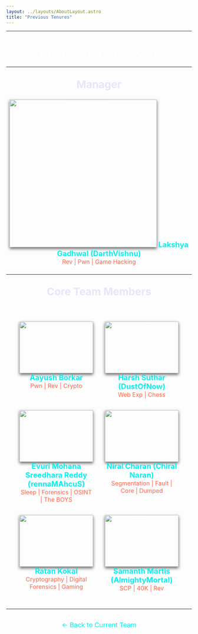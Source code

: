 ```yaml
---
layout: ../layouts/AboutLayout.astro
title: "Previous Tenures"
---
```


<div style="color: white; padding: 0rem; text-align: center;">

---
# <span style="font-size: 2rem; color: #ffffff;">Members (2024–25)</span>
---
## <span style="color: #E6E6FA; font-size: 1.75rem;">Manager</span>

<div style="margin: 1.5rem 0;">
  <img src="/team/Lakshya.jpeg" alt="Manager Image" style="width: 400px; box-shadow: 0 4px 8px rgba(0, 0, 0, 0.6);">
  <span style="margin-top: 1rem; color: #00F0F0; font-size: 1.25rem;"><b>Lakshya Gadhwal (DarthVishnu)</b></span><br>
  <span style="font-size: 1rem; color: #FF6347;">Rev | Pwn | Game Hacking</span>
</div>

---

## <span style="color: #E6E6FA; font-size: 1.75rem;">Core Team Members</span>

<div style="display: flex; flex-wrap: wrap; justify-content: center; gap: 2rem; margin-top: 2rem; padding: 2rem;">

  <!-- Team Member 1 -->
  <div style="width: 200px; text-align: center;">
    <img src="/team/Aayush.jpg" alt="Aayush Borkar" style="width: 200px; height: 140px; object-fit: cover; box-shadow: 0 4px 8px rgba(0, 0, 0, 0.6);">
    <span style="margin-top: 0.5rem; color: #00F0F0; font-size: 1.25rem"><b>Aayush Borkar</b></span><br>
    <span style="font-size: 1rem; color: #FF6347;">Pwn | Rev | Crypto</span>
  </div>

  <!-- Team Member 2 -->
  <div style="width: 200px; text-align: center;">
    <img src="/team/Harsh.jpg" alt="Harsh Suthar (DustOfNow)" style="width: 200px; height: 140px; object-fit: cover; box-shadow: 0 4px 8px rgba(0, 0, 0, 0.6);">
    <span style="margin-top: 0.5rem; color: #00F0F0; font-size: 1.25rem"><b>Harsh Suthar (DustOfNow)</b></span><br>
    <span style="font-size: 1rem; color: #FF6347;">Web Exp | Chess</span>
  </div>

  <!-- Team Member 3 -->
  <div style="width: 200px; text-align: center;">
    <img src="/team/Mohana.jpg" alt="Evuri Mohana Sreedhara Reddy (rennaMAhcuS)" style="width: 200px; height: 140px; object-fit: cover; box-shadow: 0 4px 8px rgba(0, 0, 0, 0.6);">
    <span style="margin-top: 0.5rem; color: #00F0F0; font-size: 1.25rem"><b>Evuri Mohana Sreedhara Reddy (rennaMAhcuS)</b></span><br>
    <span style="font-size: 1rem; color: #FF6347;">Sleep | Forensics | OSINT | The BOYS</span>
  </div>

  <!-- Team Member 4 -->
  <div style="width: 200px; text-align: center;">
    <img src="/team/Niral.jpeg" alt="Niral Charan (Chiral Naran)" style="width: 200px; height: 140px; object-fit: cover; box-shadow: 0 4px 8px rgba(0, 0, 0, 0.6);">
    <span style="margin-top: 0.5rem; color: #00F0F0; font-size: 1.25rem"><b>Niral Charan (Chiral Naran)</b></span><br>
    <span style="font-size: 1rem; color: #FF6347;">Segmentation | Fault | Core | Dumped</span>
  </div>

  <!-- Team Member 5 -->
  <div style="width: 200px; text-align: center;">
    <img src="/team/Ratan.png" alt="Ratan Kokal" style="width: 200px; height: 140px; object-fit: cover; box-shadow: 0 4px 8px rgba(0, 0, 0, 0.6);">
    <span style="margin-top: 0.5rem; color: #00F0F0; font-size: 1.25rem"><b>Ratan Kokal</b></span><br>
    <span style="font-size: 1rem; color: #FF6347;">Cryptography | Digital Forensics | Gaming</span>
  </div>

  <!-- Team Member 6 -->
  <div style="width: 200px; text-align: center;">
    <img src="/team/Samanth.jpg" alt="Samanth Martis (AlmightyMortal)" style="width: 200px; height: 140px; object-fit: cover; box-shadow: 0 4px 8px rgba(0, 0, 0, 0.6);">
    <span style="margin-top: 0.5rem; color: #00F0F0; font-size: 1.25rem"><b>Samanth Martis (AlmightyMortal)</b></span><br>
    <span style="font-size: 1rem; color: #FF6347;">SCP | 40K | Rev</span>
  </div>
</div>

---

<p style="text-align: center; margin-top: 2rem;">
  <a href="/about" style="color: #00F0F0; font-size: 1.1rem; text-decoration: none;">
    ← Back to Current Team
  </a>
</p>

</div>
